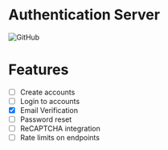 # Authentication Server
![GitHub](https://img.shields.io/github/license/:sleepydaniel/:authentication-server)

# Features 
  * [ ] Create accounts
  * [ ] Login to accounts
  * [x] Email Verification 
  * [ ] Password reset
  * [ ] ReCAPTCHA integration 
  * [ ] Rate limits on endpoints
